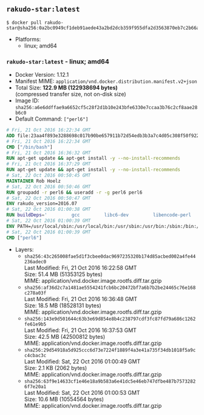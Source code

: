 ## `rakudo-star:latest`

```console
$ docker pull rakudo-star@sha256:0a2bc0949cf1deb91aede43a2bd2dcb359f955dfa2d3563870eb7c2b66adf9e5
```

-	Platforms:
	-	linux; amd64

### `rakudo-star:latest` - linux; amd64

-	Docker Version: 1.12.1
-	Manifest MIME: `application/vnd.docker.distribution.manifest.v2+json`
-	Total Size: **122.9 MB (122938694 bytes)**  
	(compressed transfer size, not on-disk size)
-	Image ID: `sha256:a6e6ddffae9a6652cf5c28f2d1b10e243bfe6330e7ccaa3b76c2cf8aae28b6c0`
-	Default Command: `["perl6"]`

```dockerfile
# Fri, 21 Oct 2016 16:22:34 GMT
ADD file:23aa4f893e3288698c017b90be657911b72d54edb3b3a7c4d05c308f50f9228f in / 
# Fri, 21 Oct 2016 16:22:34 GMT
CMD ["/bin/bash"]
# Fri, 21 Oct 2016 16:36:32 GMT
RUN apt-get update && apt-get install -y --no-install-recommends 		ca-certificates 		curl 		wget 	&& rm -rf /var/lib/apt/lists/*
# Fri, 21 Oct 2016 16:37:29 GMT
RUN apt-get update && apt-get install -y --no-install-recommends 		bzr 		git 		mercurial 		openssh-client 		subversion 				procps 	&& rm -rf /var/lib/apt/lists/*
# Sat, 22 Oct 2016 00:50:45 GMT
MAINTAINER Rob Hoelz
# Sat, 22 Oct 2016 00:50:46 GMT
RUN groupadd -r perl6 && useradd -r -g perl6 perl6
# Sat, 22 Oct 2016 00:50:47 GMT
ENV rakudo_version=2016.07
# Sat, 22 Oct 2016 01:00:38 GMT
RUN buildDeps='         gcc         libc6-dev         libencode-perl         make     '     && set -x     && apt-get update     && apt-get --yes install --no-install-recommends $buildDeps     && rm -rf /var/lib/apt/lists/*     && mkdir /root/rakudo     && curl -fsSL http://rakudo.org/downloads/star/rakudo-star-${rakudo_version}.tar.gz -o rakudo.tar.gz     && tar xzf rakudo.tar.gz --strip-components=1 -C /root/rakudo     && (         cd /root/rakudo         && perl Configure.pl --prefix=/usr --gen-moar         && make install     )     && rm -rf /rakudo.tar.gz /root/rakudo     && apt-get purge -y --auto-remove $buildDeps
# Sat, 22 Oct 2016 01:00:39 GMT
ENV PATH=/usr/local/sbin:/usr/local/bin:/usr/sbin:/usr/bin:/sbin:/bin:/usr/share/perl6/site/bin
# Sat, 22 Oct 2016 01:00:39 GMT
CMD ["perl6"]
```

-	Layers:
	-	`sha256:43c265008fae5d1f3cbee0dac9697235320b174d85acbed002a4fe44236adec0`  
		Last Modified: Fri, 21 Oct 2016 16:22:58 GMT  
		Size: 51.4 MB (51353125 bytes)  
		MIME: application/vnd.docker.image.rootfs.diff.tar.gzip
	-	`sha256:af36d2c7a1481ae5554241fcb6bc20472bf7a6b7b2be24465c76e168c278a03f`  
		Last Modified: Fri, 21 Oct 2016 16:36:48 GMT  
		Size: 18.5 MB (18528131 bytes)  
		MIME: application/vnd.docker.image.rootfs.diff.tar.gzip
	-	`sha256:143e9d501644c63b3e69d854e8b4c238797cdf3fc87fd79a686c1262fe61e9b5`  
		Last Modified: Fri, 21 Oct 2016 16:37:53 GMT  
		Size: 42.5 MB (42500812 bytes)  
		MIME: application/vnd.docker.image.rootfs.diff.tar.gzip
	-	`sha256:29d54918a5d925ccc6d73e7224f1889f4a3e41a735f34db1018f5a9cc4cbac3c`  
		Last Modified: Sat, 22 Oct 2016 01:00:49 GMT  
		Size: 2.1 KB (2062 bytes)  
		MIME: application/vnd.docker.image.rootfs.diff.tar.gzip
	-	`sha256:63f9e14633cf1e46e18a9b583a6e41dc5e46eb747dfbe487b75732826f7e20a1`  
		Last Modified: Sat, 22 Oct 2016 01:00:53 GMT  
		Size: 10.6 MB (10554564 bytes)  
		MIME: application/vnd.docker.image.rootfs.diff.tar.gzip
